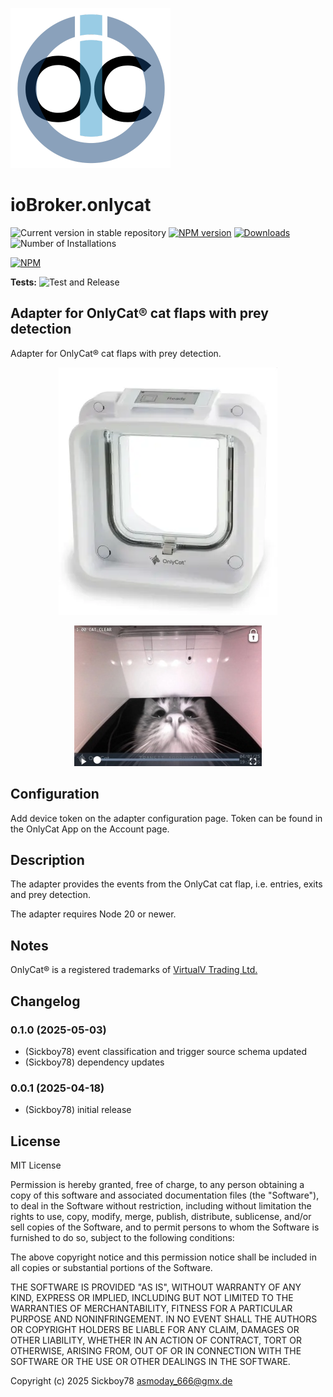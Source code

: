 ![Logo](admin/onlycat.png)

# ioBroker.onlycat

![Current version in stable repository](https://iobroker.live/badges/template-stable.svg)
[![NPM version](https://img.shields.io/npm/v/iobroker.template.svg)](https://www.npmjs.com/package/iobroker.template)
[![Downloads](https://img.shields.io/npm/dm/iobroker.template.svg)](https://www.npmjs.com/package/iobroker.template)
![Number of Installations](https://iobroker.live/badges/template-installed.svg)


[![NPM](https://nodei.co/npm/iobroker.template.png?downloads=true)](https://nodei.co/npm/iobroker.template/)

**Tests:** ![Test and Release](https://github.com/Author/ioBroker.template/workflows/Test%20and%20Release/badge.svg)

## Adapter for OnlyCat® cat flaps with prey detection

Adapter for OnlyCat® cat flaps with prey detection.

<p align="center">
  <img src="/admin/onlycat-flap.webp" />
</p>
<p align="center">
  <img style="max-width: 300px" src="/admin/screenshot.jpg" />
</p>

## Configuration

Add device token on the adapter configuration page.
Token can be found in the OnlyCat App on the Account page.

## Description

The adapter provides the events from the OnlyCat cat flap, i.e. entries, exits and prey detection.

The adapter requires Node 20 or newer.

## Notes

OnlyCat® is a registered trademarks of [VirtualV Trading Ltd.](https://www.onlycat.com/)

## Changelog

### 0.1.0 (2025-05-03)

* (Sickboy78) event classification and trigger source schema updated
* (Sickboy78) dependency updates

### 0.0.1 (2025-04-18)

* (Sickboy78) initial release

## License

MIT License

Permission is hereby granted, free of charge, to any person obtaining a copy
of this software and associated documentation files (the "Software"), to deal
in the Software without restriction, including without limitation the rights
to use, copy, modify, merge, publish, distribute, sublicense, and/or sell
copies of the Software, and to permit persons to whom the Software is
furnished to do so, subject to the following conditions:

The above copyright notice and this permission notice shall be included in all
copies or substantial portions of the Software.

THE SOFTWARE IS PROVIDED "AS IS", WITHOUT WARRANTY OF ANY KIND, EXPRESS OR
IMPLIED, INCLUDING BUT NOT LIMITED TO THE WARRANTIES OF MERCHANTABILITY,
FITNESS FOR A PARTICULAR PURPOSE AND NONINFRINGEMENT. IN NO EVENT SHALL THE
AUTHORS OR COPYRIGHT HOLDERS BE LIABLE FOR ANY CLAIM, DAMAGES OR OTHER
LIABILITY, WHETHER IN AN ACTION OF CONTRACT, TORT OR OTHERWISE, ARISING FROM,
OUT OF OR IN CONNECTION WITH THE SOFTWARE OR THE USE OR OTHER DEALINGS IN THE
SOFTWARE.

Copyright (c) 2025 Sickboy78 <asmoday_666@gmx.de>